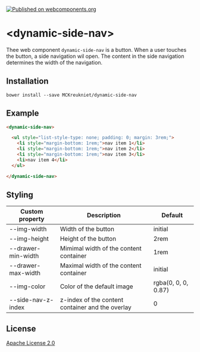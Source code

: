 [![Published on webcomponents.org](https://img.shields.io/badge/webcomponents.org-published-blue.svg)](https://www.webcomponents.org/element/MCKreukniet/dynamic-side-nav)

# \<dynamic-side-nav\>

Thee web component `dynamic-side-nav` is a button. When a user touches the button, a side navigation wil open. The content in the side navigation determines the width of the navigation.

## Installation

```
bower install --save MCKreukniet/dynamic-side-nav
```

## Example

<!--
```
<custom-element-demo>
  <template>
    <link rel="import" href="dynamic-side-nav.html">
    <style>
      dynamic-side-nav {
        height: 21rem;
      }
    </style>
    <next-code-block></next-code-block>
  </template>
</custom-element-demo>
```
-->
```html
<dynamic-side-nav>

  <ul style="list-style-type: none; padding: 0; margin: 3rem;">
    <li style="margin-bottom: 1rem;">nav item 1</li>
    <li style="margin-bottom: 1rem;">nav item 2</li>
    <li style="margin-bottom: 1rem;">nav item 3</li>
    <li>nav item 4</li>
  </ul>

</dynamic-side-nav>
```

## Styling

| Custom property    | Description | Default |
| ---------------    | ----------- | ------- |
| --img-width        | Width of the button | initial |
| --img-height       | Height of the button | 2rem |
| --drawer-min-width | Mimimal width of the content container | 1rem |
| --drawer-max-width | Maximal width of the content container | initial |
| --img-color        | Color of the default image | rgba(0, 0, 0, 0.87) |
| --side-nav-z-index | z-index of the content container and the overlay | 0 |

## License

[Apache License 2.0](https://github.com/MCKreukniet/dynamic-side-nav/blob/master/LICENSE.md)

